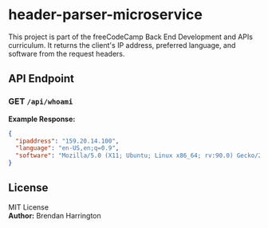 # header-parser-microservice

This project is part of the freeCodeCamp Back End Development and APIs curriculum.
It returns the client's IP address, preferred language, and software from the request headers.

## API Endpoint

### GET `/api/whoami`

**Example Response:**
```json
{
  "ipaddress": "159.20.14.100",
  "language": "en-US,en;q=0.9",
  "software": "Mozilla/5.0 (X11; Ubuntu; Linux x86_64; rv:90.0) Gecko/20100101 Firefox/90.0"
}
```

## License

MIT License  
**Author:** Brendan Harrington
